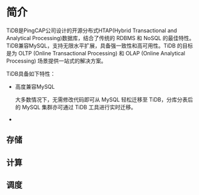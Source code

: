 # 简介

TiDB是PingCAP公司设计的开源分布式HTAP(Hybrid Transactional and Analytical Processing)数据库，结合了传统的 RDBMS 和 NoSQL 的最佳特性。TiDB兼容MySQL，支持无限水平扩展，具备强一致性和高可用性。TiDB 的目标是为 OLTP (Online Transactional Processing) 和 OLAP (Online Analytical Processing) 场景提供一站式的解决方案。

TiDB具备如下特性：

- 高度兼容MySQL

  大多数情况下，无需修改代码即可从 MySQL 轻松迁移至 TiDB，分库分表后的 MySQL 集群亦可通过 TiDB 工具进行实时迁移。

- 



## 存储

## 计算

## 调度

